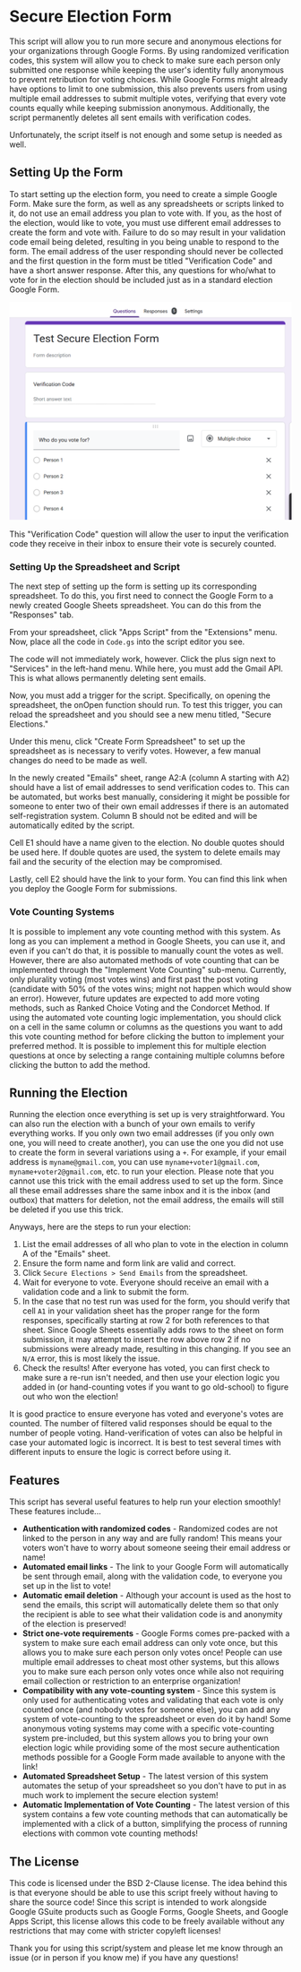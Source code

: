 # Secure Election Form

This script will allow you to run more secure and anonymous elections for your organizations through Google Forms. By using randomized verification codes, this system will allow you to check to make sure each person only submitted one response while keeping the user's identity fully anonymous to prevent retribution for voting choices. While Google Forms might already have options to limit to one submission, this also prevents users from using multiple email addresses to submit multiple votes, verifying that every vote counts equally while keeping submission anonymous. Additionally, the script permanently deletes all sent emails with verification codes.

Unfortunately, the script itself is not enough and some setup is needed as well.

## Setting Up the Form

To start setting up the election form, you need to create a simple Google Form. Make sure the form, as well as any spreadsheets or scripts linked to it, do not use an email address you plan to vote with. If you, as the host of the election, would like to vote, you must use different email addresses to create the form and vote with. Failure to do so may result in your validation code email being deleted, resulting in you being unable to respond to the form. The email address of the user responding should never be collected and the first question in the form must be titled "Verification Code" and have a short answer response. After this, any questions for who/what to vote for in the election should be included just as in a standard election Google Form.

![Election form example](images/form.png)

This "Verification Code" question will allow the user to input the verification code they receive in their inbox to ensure their vote is securely counted.

### Setting Up the Spreadsheet and Script

The next step of setting up the form is setting up its corresponding spreadsheet. To do this, you first need to connect the Google Form to a newly created Google Sheets spreadsheet. You can do this from the "Responses" tab.

From your spreadsheet, click "Apps Script" from the "Extensions" menu. Now, place all the code in `Code.gs` into the script editor you see. 

The code will not immediately work, however. Click the plus sign next to "Services" in the left-hand menu. While here, you must add the Gmail API. This is what allows permanently deleting sent emails.

Now, you must add a trigger for the script. Specifically, on opening the spreadsheet, the onOpen function should run. To test this trigger, you can reload the spreadsheet and you should see a new menu titled, "Secure Elections."

Under this menu, click "Create Form Spreadsheet" to set up the spreadsheet as is necessary to verify votes. However, a few manual changes do need to be made as well.

In the newly created "Emails" sheet, range A2:A (column A starting with A2) should have a list of email addresses to send verification codes to. This can be automated, but works best manually, considering it might be possible for someone to enter two of their own email addresses if there is an automated self-registration system. Column B should not be edited and will be automatically edited by the script.

Cell E1 should have a name given to the election. No double quotes should be used here. If double quotes are used, the system to delete emails may fail and the security of the election may be compromised.

Lastly, cell E2 should have the link to your form. You can find this link when you deploy the Google Form for submissions. 

### Vote Counting Systems

It is possible to implement any vote counting method with this system. As long as you can implement a method in Google Sheets, you can use it, and even if you can't do that, it is possible to manually count the votes as well. However, there are also automated methods of vote counting that can be implemented through the "Implement Vote Counting" sub-menu. Currently, only plurality voting (most votes wins) and first past the post voting (candidate with 50% of the votes wins; might not happen which would show an error). However, future updates are expected to add more voting methods, such as Ranked Choice Voting and the Condorcet Method. If using the automated vote counting logic implementation, you should click on a cell in the same column or columns as the questions you want to add this vote counting method for before clicking the button to implement your preferred method. It is possible to implement this for multiple election questions at once by selecting a range containing multiple columns before clicking the button to add the method.

## Running the Election

Running the election once everything is set up is very straightforward. You can also run the election with a bunch of your own emails to verify everything works. If you only own two email addresses (if you only own one, you will need to create another), you can use the one you did not use to create the form in several variations using a `+`. For example, if your email address is `myname@gmail.com`, you can use `myname+voter1@gmail.com`, `myname+voter2@gmail.com`, etc. to run your election. Please note that you cannot use this trick with the email address used to set up the form. Since all these email addresses share the same inbox and it is the inbox (and outbox) that matters for deletion, not the email address, the emails will still be deleted if you use this trick.

Anyways, here are the steps to run your election:

1. List the email addresses of all who plan to vote in the election in column A of the "Emails" sheet.
2. Ensure the form name and form link are valid and correct.
3. Click `Secure Elections > Send Emails` from the spreadsheet.
4. Wait for everyone to vote. Everyone should receive an email with a validation code and a link to submit the form.
5. In the case that no test run was used for the form, you should verify that cell `A1` in your validation sheet has the proper range for the form responses, specifically starting at row 2 for both references to that sheet. Since Google Sheets essentially adds rows to the sheet on form submission, it may attempt to insert the row above row 2 if no submissions were already made, resulting in this changing. If you see an `N/A` error, this is most likely the issue.
6. Check the results! After everyone has voted, you can first check to make sure a re-run isn't needed, and then use your election logic you added in (or hand-counting votes if you want to go old-school) to figure out who won the election!

It is good practice to ensure everyone has voted and everyone's votes are counted. The number of filtered valid responses should be equal to the number of people voting. Hand-verification of votes can also be helpful in case your automated logic is incorrect. It is best to test several times with different inputs to ensure the logic is correct before using it.

## Features

This script has several useful features to help run your election smoothly! These features include...

- **Authentication with randomized codes** - Randomized codes are not linked to the person in any way and are fully random! This means your voters won't have to worry about someone seeing their email address or name!
- **Automated email links** - The link to your Google Form will automatically be sent through email, along with the validation code, to everyone you set up in the list to vote!
- **Automatic email deletion** - Although your account is used as the host to send the emails, this script will automatically delete them so that only the recipient is able to see what their validation code is and anonymity of the election is preserved!
- **Strict one-vote requirements** - Google Forms comes pre-packed with a system to make sure each email address can only vote once, but this allows you to make sure each person only votes once! People can use multiple email addresses to cheat most other systems, but this allows you to make sure each person only votes once while also not requiring email collection or restriction to an enterprise organization!
- **Compatibility with any vote-counting system** - Since this system is only used for authenticating votes and validating that each vote is only counted once (and nobody votes for someone else), you can add any system of vote-counting to the spreadsheet or even do it by hand! Some anonymous voting systems may come with a specific vote-counting system pre-included, but this system allows you to bring your own election logic while providing some of the most secure authentication methods possible for a Google Form made available to anyone with the link!
- **Automated Spreadsheet Setup** - The latest version of this system automates the setup of your spreadsheet so you don't have to put in as much work to implement the secure election system!
- **Automatic Implementation of Vote Counting** - The latest version of this system contains a few vote counting methods that can automatically be implemented with a click of a button, simplifying the process of running elections with common vote counting methods!

## The License

This code is licensed under the BSD 2-Clause license. The idea behind this is that everyone should be able to use this script freely without having to share the source code! Since this script is intended to work alongside Google GSuite products such as Google Forms, Google Sheets, and Google Apps Script, this license allows this code to be freely available without any restrictions that may come with stricter copyleft licenses!



Thank you for using this script/system and please let me know through an issue (or in person if you know me) if you have any questions!
